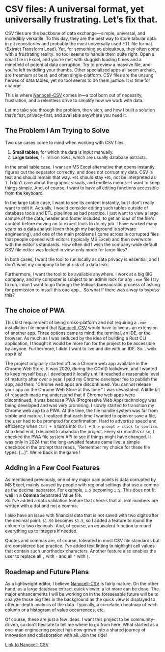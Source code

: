 # CSV files: A universal format, yet universally frustrating. Let’s fix that.

CSV files are the backbone of data exchange—simple, universal, and incredibly versatile. To this day, they are the best way to store tabular data in git repositories and probably the most universally used ETL file format (Extract Transform Load).  Yet, for something so ubiquitous, they often come with a frustrating reality: no tool seems to handle them quite right. Open a small file in Excel, and you're met with sluggish loading times and a minefield of potential data corruption. Try to preview a massive file, and you’re left twiddling your thumbs. Other specialized apps all seem archaic, are freemium at best, and often single-platform. CSV files are the unsung heroes of data tables, yet no tool seems to do them justice. It is time for change!

This is where [Nanocell-CSV](https://www.nanocell-csv.com/) comes in—a tool born out of necessity, frustration, and a relentless drive to simplify how we work with data.

Let me take you through the problem, the vision, and how I built a solution that’s fast, privacy-first, and available anywhere you need it.

## The Problem I Am Trying to Solve


Two use cases come to mind when working with CSV files:

1. **Small tables**, for which the data is input manually.  
2. **Large tables**, 1+ million rows, which are usually database extracts.

In the small table case, I want an MS Excel alternative that opens instantly, figures out the separator correctly, and does not corrupt my data. CSV is text and should remain that way. `+01` should stay `+01`, not be interpreted as `1`. I don't care about the graphs, visuals, and endless menus—I want to keep things simple. And, of course, I want to have all editing functions accessible from the keyboard.

In the large table case, I want to see its content instantly, but I don't really want to edit it. Actually, I would consider editing such tables outside of database tools and ETL pipelines as bad practice. I just want to view a large sample of the data, header and footer included, to get an idea of the file's content before moving on to expert tools to do my job. I have worked many years as a data analyst (even though my background is software engineering), and one of the main problems I came across is corrupted files that people opened with editors (typically MS Excel) and then overwrote with the editor's standards. How often did I wish the company-wide default CSV file editor was locked in view-only mode for large files?

In both cases, I want the tool to run locally as data privacy is essential, and I don't want my company to be at risk of a data leak. 

Furthermore, I want the tool to be available anywhere. I work at a big BIG company, and my computer is subject to an admin lock for any `.exe` file I try to run. I don't want to go through the tedious bureaucratic process of asking for permission to install this one app... So what if there was a way to bypass this?

## The choice of PWA

This last requirement of being cross-platform and not requiring a `.exe` installation file meant that [Nanocell-CSV](https://www.nanocell-csv.com/) would have to live as an extension of another app. Three options came to mind: the terminal, an IDE, or the browser. As much as I was seduced by the idea of building a Rust CLI application, I thought it would be more fun for the project to be accessible by anyone. Furthermore, I didn't want to live and die with an IDE. So... web app it is!

The project originally started off as a Chrome web app available in the Chrome Web Store. It was 2020, during the COVID lockdown, and I wanted to keep myself busy. I developed it locally until it reached a reasonable level of maturity after over a year. I paid my Chrome developer fee to publish the app, and then: "Chrome web apps are discontinued. You cannot release your app on the Chrome Web Store at this time." I was devastated. A little bit of research made me understand that if Chrome web apps were discontinued, it was because PWA (Progressive Web App) technology was being developed and was very promising. I slowly started to transition my Chrome web app to a PWA. At the time, the file handle system was far from stable and mature. I realized that each time I wanted to open or save a file, the user had to be prompted for confirmation. Hard to advertise speed and efficiency when `Ctrl + S` turns into `Ctrl + S > prompt > click to confirm`. At a dead end, I decided to abandon the project. Every six months or so, I checked the PWA file system API to see if things might have changed. It was only in 2024 that the long-awaited feature came live: a simple checkbox in the prompt that reads, "Remember my choice for these file types: [...]". We're back in the game ! 

## Adding in a Few Cool Features

As mentioned previously, one of my major pain points is data corrupted by MS Excel, mainly caused by people with regional settings that use a comma as the decimal separator. For example, `1.5` becoming `1,5`. This does not fit well in a **Comma** Separated Value file.  
So I've added a data validation feature that checks that all real numbers are written with a dot and not a comma. 

I also have an issue with financial data that is not saved with two digits after the decimal point. `$1.50` becomes `$1.5`, so I added a feature to round the column to two decimals. And, of course, an equivalent function to round everything up to integers if needed. 

Quotes and commas are, of course, tolerated in most CSV file standards but are considered bad practice. I've added text linting to highlight cell values that contain such unorthodox characters. Another feature also enables the user to replace all `,` with `-` and all `"` with `|`.

## Roadmap and Future Plans

As a lightweight editor, I believe [Nanocell-CSV](https://www.nanocell-csv.com/) is fairly mature. On the other hand, as a large database extract quick viewer, a lot more can be done. The major enhancements I will be working on in the foreseeable future will be to analyze those big files in the background as the quick view is displayed to offer in-depth analysis of the data. Typically, a correlation heatmap of each column or a histogram of value occurrences, etc.

Of course, these are just a few ideas. I want this project to be community-driven, so don't hesitate to tell me where to go from here. What started as a one-man engineering project has now grown into a shared journey of innovation and collaboration with all. Join the ride!

[Link to Nanocell-CSV](https://www.nanocell-csv.com/)
